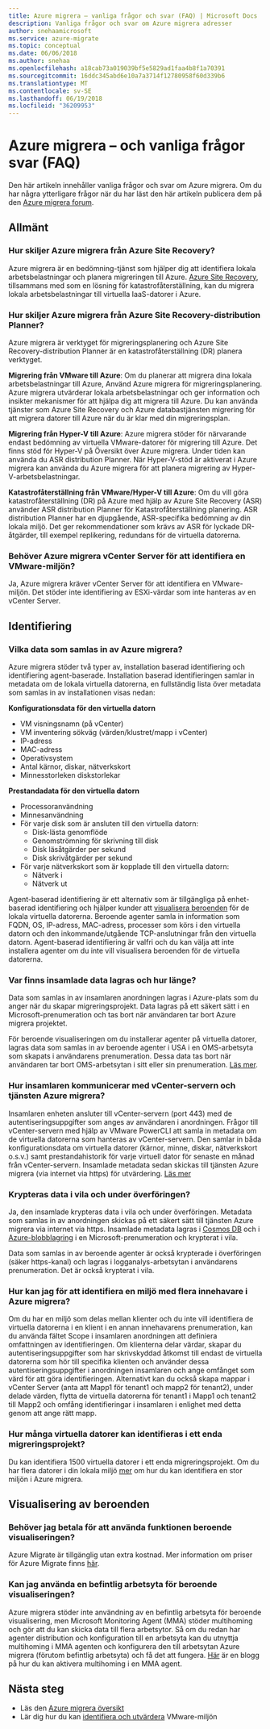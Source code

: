 ```yaml
---
title: Azure migrera – vanliga frågor och svar (FAQ) | Microsoft Docs
description: Vanliga frågor och svar om Azure migrera adresser
author: snehaamicrosoft
ms.service: azure-migrate
ms.topic: conceptual
ms.date: 06/06/2018
ms.author: snehaa
ms.openlocfilehash: a18cab73a019039bf5e5829ad1faa4b8f1a70391
ms.sourcegitcommit: 16ddc345abd6e10a7a3714f12780958f60d339b6
ms.translationtype: MT
ms.contentlocale: sv-SE
ms.lasthandoff: 06/19/2018
ms.locfileid: "36209953"
---
```

# <a name="azure-migrate---frequently-asked-questions-faq"></a>Azure migrera – och vanliga frågor svar (FAQ)

Den här artikeln innehåller vanliga frågor och svar om Azure migrera. Om du har några ytterligare frågor när du har läst den här artikeln publicera dem på den [Azure migrera forum](http://aka.ms/AzureMigrateForum).

## <a name="general"></a>Allmänt

### <a name="how-is-azure-migrate-different-from-azure-site-recovery"></a>Hur skiljer Azure migrera från Azure Site Recovery?

Azure migrera är en bedömning-tjänst som hjälper dig att identifiera lokala arbetsbelastningar och planera migreringen till Azure. [Azure Site Recovery](https://docs.microsoft.com/azure/site-recovery/migrate-tutorial-on-premises-azure), tillsammans med som en lösning för katastrofåterställning, kan du migrera lokala arbetsbelastningar till virtuella IaaS-datorer i Azure. 

### <a name="how-is-azure-migrate-different-from-azure-site-recovery-deployment-planner"></a>Hur skiljer Azure migrera från Azure Site Recovery-distribution Planner?

Azure migrera är verktyget för migreringsplanering och Azure Site Recovery-distribution Planner är en katastrofåterställning (DR) planera verktyget.

**Migrering från VMware till Azure**: Om du planerar att migrera dina lokala arbetsbelastningar till Azure, Använd Azure migrera för migreringsplanering. Azure migrera utvärderar lokala arbetsbelastningar och ger information och insikter mekanismer för att hjälpa dig att migrera till Azure. Du kan använda tjänster som Azure Site Recovery och Azure databastjänsten migrering för att migrera datorer till Azure när du är klar med din migreringsplan.

**Migrering från Hyper-V till Azure**: Azure migrera stöder för närvarande endast bedömning av virtuella VMware-datorer för migrering till Azure. Det finns stöd för Hyper-V på Översikt över Azure migrera. Under tiden kan använda du ASR distribution Planner. När Hyper-V-stöd är aktiverat i Azure migrera kan använda du Azure migrera för att planera migrering av Hyper-V-arbetsbelastningar.

**Katastrofåterställning från VMware/Hyper-V till Azure**: Om du vill göra katastrofåterställning (DR) på Azure med hjälp av Azure Site Recovery (ASR) använder ASR distribution Planner för Katastrofåterställning planering. ASR distribution Planner har en djupgående, ASR-specifika bedömning av din lokala miljö. Det ger rekommendationer som krävs av ASR för lyckade DR-åtgärder, till exempel replikering, redundans för de virtuella datorerna.  

### <a name="does-azure-migrate-need-vcenter-server-to-discover-a-vmware-environment"></a>Behöver Azure migrera vCenter Server för att identifiera en VMware-miljön?

Ja, Azure migrera kräver vCenter Server för att identifiera en VMware-miljön. Det stöder inte identifiering av ESXi-värdar som inte hanteras av en vCenter Server.

## <a name="discovery"></a>Identifiering

### <a name="what-data-is-collected-by-azure-migrate"></a>Vilka data som samlas in av Azure migrera?

Azure migrera stöder två typer av, installation baserad identifiering och identifiering agent-baserade.
Installation baserad identifieringen samlar in metadata om de lokala virtuella datorerna, en fullständig lista över metadata som samlas in av installationen visas nedan:

**Konfigurationsdata för den virtuella datorn**
- VM visningsnamn (på vCenter)
- VM inventering sökväg (värden/klustret/mapp i vCenter)
- IP-adress
- MAC-adress
- Operativsystem
- Antal kärnor, diskar, nätverkskort
- Minnesstorleken diskstorlekar

**Prestandadata för den virtuella datorn**
- Processoranvändning
- Minnesanvändning
- För varje disk som är ansluten till den virtuella datorn:
  - Disk-lästa genomflöde
  - Genomströmning för skrivning till disk
  - Disk läsåtgärder per sekund
  - Disk skrivåtgärder per sekund
- För varje nätverkskort som är kopplade till den virtuella datorn:
  - Nätverk i
  - Nätverk ut

Agent-baserad identifiering är ett alternativ som är tillgängliga på enhet-baserad identifiering och hjälper kunder att [visualisera beroenden](how-to-create-group-machine-dependencies.md) för de lokala virtuella datorerna. Beroende agenter samla in information som FQDN, OS, IP-adress, MAC-adress, processer som körs i den virtuella datorn och den inkommande/utgående TCP-anslutningar från den virtuella datorn. Agent-baserad identifiering är valfri och du kan välja att inte installera agenter om du inte vill visualisera beroenden för de virtuella datorerna.

### <a name="where-is-the-collected-data-stored-and-for-how-long"></a>Var finns insamlade data lagras och hur länge?

Data som samlas in av insamlaren anordningen lagras i Azure-plats som du anger när du skapar migreringsprojekt. Data lagras på ett säkert sätt i en Microsoft-prenumeration och tas bort när användaren tar bort Azure migrera projektet.

För beroende visualiseringen om du installerar agenter på virtuella datorer, lagras data som samlas in av beroende agenter i USA i en OMS-arbetsyta som skapats i användarens prenumeration. Dessa data tas bort när användaren tar bort OMS-arbetsytan i sitt eller sin prenumeration. [Läs mer](https://docs.microsoft.com/azure/migrate/concepts-dependency-visualization).

### <a name="how-does-the-collector-communicate-with-the-vcenter-server-and-the-azure-migrate-service"></a>Hur insamlaren kommunicerar med vCenter-servern och tjänsten Azure migrera?

Insamlaren enheten ansluter till vCenter-servern (port 443) med de autentiseringsuppgifter som anges av användaren i anordningen. Frågor till vCenter-servern med hjälp av VMware PowerCLI att samla in metadata om de virtuella datorerna som hanteras av vCenter-servern. Den samlar in båda konfigurationsdata om virtuella datorer (kärnor, minne, diskar, nätverkskort o.s.v.) samt prestandahistorik för varje virtuell dator för senaste en månad från vCenter-servern. Insamlade metadata sedan skickas till tjänsten Azure migrera (via internet via https) för utvärdering. [Läs mer](concepts-collector.md)

### <a name="is-the-data-encrypted-at-rest-and-while-in-transit"></a>Krypteras data i vila och under överföringen?

Ja, den insamlade krypteras data i vila och under överföringen. Metadata som samlas in av anordningen skickas på ett säkert sätt till tjänsten Azure migrera via internet via https. Insamlade metadata lagras i [Cosmos DB](https://docs.microsoft.com/azure/cosmos-db/database-encryption-at-rest) och i [Azure-blobblagring](https://docs.microsoft.com/azure/storage/common/storage-service-encryption) i en Microsoft-prenumeration och krypterat i vila.

Data som samlas in av beroende agenter är också krypterade i överföringen (säker https-kanal) och lagras i logganalys-arbetsytan i användarens prenumeration. Det är också krypterat i vila.

### <a name="how-can-i-discover-a-multi-tenant-environment-in-azure-migrate"></a>Hur kan jag för att identifiera en miljö med flera innehavare i Azure migrera?

Om du har en miljö som delas mellan klienter och du inte vill identifiera de virtuella datorerna i en klient i en annan innehavarens prenumeration, kan du använda fältet Scope i insamlaren anordningen att definiera omfattningen av identifieringen. Om klienterna delar värdar, skapar du autentiseringsuppgifter som har skrivskyddad åtkomst till endast de virtuella datorerna som hör till specifika klienten och använder dessa autentiseringsuppgifter i anordningen insamlaren och ange omfånget som värd för att göra identifieringen. Alternativt kan du också skapa mappar i vCenter Server (anta att Mapp1 för tenant1 och mapp2 för tenant2), under delade värden, flytta de virtuella datorerna för tenant1 i Mapp1 och tenant2 till Mapp2 och omfång identifieringar i insamlaren i enlighet med detta genom att ange rätt mapp.

### <a name="how-many-virtual-machines-can-be-discovered-in-a-single-migration-project"></a>Hur många virtuella datorer kan identifieras i ett enda migreringsprojekt?

Du kan identifiera 1500 virtuella datorer i ett enda migreringsprojekt. Om du har flera datorer i din lokala miljö [mer](how-to-scale-assessment.md) om hur du kan identifiera en stor miljön i Azure migrera.

## <a name="dependency-visualization"></a>Visualisering av beroenden

### <a name="do-i-need-to-pay-to-use-the-dependency-visualization-feature"></a>Behöver jag betala för att använda funktionen beroende visualiseringen?

Azure Migrate är tillgänglig utan extra kostnad. Mer information om priser för Azure Migrate finns [här](https://azure.microsoft.com/pricing/details/azure-migrate/).

### <a name="can-i-use-an-existing-workspace-for-dependency-visualization"></a>Kan jag använda en befintlig arbetsyta för beroende visualiseringen?

Azure migrera stöder inte användning av en befintlig arbetsyta för beroende visualisering, men Microsoft Monitoring Agent (MMA) stöder multihoming och gör att du kan skicka data till flera arbetsytor. Så om du redan har agenter distribution och konfiguration till en arbetsyta kan du utnyttja multihoming i MMA agenten och konfigurera den till arbetsytan Azure migrera (förutom befintlig arbetsyta) och få det att fungera. [Här](https://blogs.technet.microsoft.com/msoms/2016/05/26/oms-log-analytics-agent-multi-homing-support/) är en blogg på hur du kan aktivera multihoming i en MMA agent.

## <a name="next-steps"></a>Nästa steg

- Läs den [Azure migrera översikt](migrate-overview.md)
- Lär dig hur du kan [identifiera och utvärdera](tutorial-assessment-vmware.md) VMware-miljön
